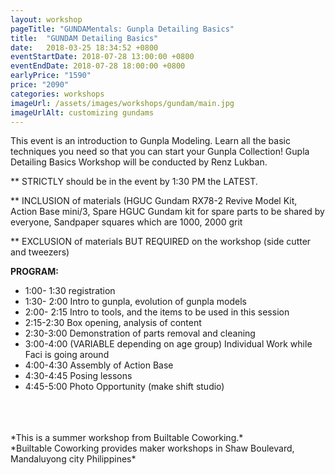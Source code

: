 ```yaml
---
layout: workshop
pageTitle: "GUNDAMentals: Gunpla Detailing Basics"
title:  "GUNDAM Detailing Basics"
date:   2018-03-25 18:34:52 +0800
eventStartDate: 2018-07-28 13:00:00 +0800
eventEndDate: 2018-07-28 18:00:00 +0800
earlyPrice: "1590"
price: "2090"
categories: workshops
imageUrl: /assets/images/workshops/gundam/main.jpg
imageUrlAlt: customizing gundams
---
```

This event is an introduction to Gunpla Modeling. Learn all the basic techniques you need so that you can start your Gunpla Collection! Gupla Detailing Basics Workshop will be conducted by Renz Lukban.

** STRICTLY should be in the event by 1:30 PM the LATEST.

** INCLUSION of materials (HGUC Gundam RX78-2 Revive Model Kit, Action Base mini/3, Spare HGUC Gundam kit for spare parts to be shared by everyone, Sandpaper squares which are 1000, 2000 grit

** EXCLUSION of materials BUT REQUIRED on the workshop (side cutter and tweezers)

**PROGRAM:**
- 1:00- 1:30 registration
- 1:30- 2:00 Intro to gunpla, evolution of gunpla models
- 2:00- 2:15 Intro to tools, and the items to be used in this session
- 2:15-2:30 Box opening, analysis of content
- 2:30-3:00 Demonstration of parts removal and cleaning
- 3:00-4:00 (VARIABLE depending on age group) Individual Work while Faci is going around
- 4:00-4:30 Assembly of Action Base
- 4:30-4:45 Posing lessons
- 4:45-5:00 Photo Opportunity (make shift studio)

<br>
<br>
<br>
*This is a summer workshop from Builtable Coworking.*
<br>
*Builtable Coworking provides maker workshops in Shaw Boulevard, Mandaluyong city Philippines* 
